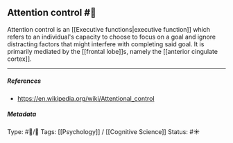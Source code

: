 ## Attention control #🧠 

Attention control is an [[Executive functions|executive function]] which refers to an individual's capacity to choose to focus on a goal and ignore distracting factors that might interfere with completing said goal. It is primarily mediated by the [[frontal lobe]]s, namely the [[anterior cingulate cortex]].

___

##### References

- https://en.wikipedia.org/wiki/Attentional_control

##### Metadata

Type: #🔵/🔵 
Tags: [[Psychology]] / [[Cognitive Science]]
Status: #☀️ 